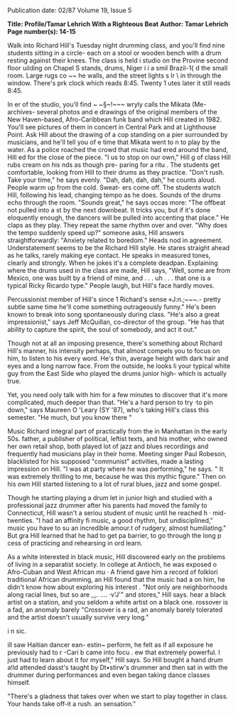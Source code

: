 Publication date: 02/87
Volume 19, Issue 5

**Title: Profile/Tamar Lehrich With a Righteous Beat**
**Author: Tamar Lehrich**
**Page number(s): 14-15**

Walk into Richard Hill's Tuesday 
night drumming class, and you'll find 
nine students sitting in a circle- each 
on a stool or wooden bench with a 
drum resting against their knees. The 
class is held i 
studio on the 
Provine 
second floor 
uilding on 
Chapel S 
stands, 
drums, 
Niger i 
i 
a smil 
Brazil-1{ 
d the small room. Large 
rugs co ~~ he walls, and the street 
lights s lr \ in through the window. 
There's prk clock which reads 8:45. 
Twenty 1 
utes later it still reads 
8:45. 

In 
er of the studio, you'll find 
~
~§~!~~~ 
wryly calls the Mikata (Me-
archives- several photos and 
e 
drawings of the original 
members of the New Haven-based, 
Afro-Caribbean funk band which Hill 
created in 1982. You'll see pictures of 
them in concert in Central Park and at 
Lighthouse Point. Ask Hill about the 
drawing of a cop standing on a pier 
surrounded by musicians, and he'll tell 
you of 
e time that Mikata went to 
n to play by the water. As 
a police 
roached the crowd that 
music 
had 
ered around the band, Hill 
ed for the close of the piece. "I 
us to stop on our own," Hill 
g of class Hill rubs 
cream on his 
nds as though pre-
paring for a ritu . The students get 
comfortable, looking from Hill to their 
drums as they practice. "Don't rush. 
Take your time," he says evenly. "Dah, 
dah, dah, dah," he counts aloud. 
People warm up from the cold. Sweat-
ers come off. The students watch Hill, 
following his lead, changing tempo as 
he does. Sounds of the drums echo 
through the room. "Sounds great," he 
says occas 
more: "The offbeat 
not pulled into a st 
by the next 
downbeat. It tricks you, but if it's done 
eloquently enough, the dancers will be 
pulled into accenting that place." He 
claps as they play. They repeat the 
same rhythm over and over. "Why 
does the tempo suddenly speed up?" 
someone asks, 
Hill 
answers 
straightforwardly: "Anxiety related to 
boredom." Heads nod in agreement. 
Understatement seems to be the 
Richard Hill style. He stares straight 
ahead as he talks, rarely making eye 
contact. He speaks in measured tones, 
clearly and strongly. When he jokes it's 
a complete deadpan. Explaining where 
the drums used in the class are made, 
Hill says, "Well, some are from 
Mexico, one was built by a friend of 
mine, and . . . uh . . . that one is a 
typical Ricky Ricardo type." People 
laugh, but Hill's face hardly moves. 


Percussionist 
member of 
Hill's since 1 
Richard's sense «J:n.;~~~.-
pretty subtle 
same time he'll come 
something outrageously funny." He's 
been known to break into song 
spontaneously during class. "He's also 
a 
great 
impressionist," 
says Jeff 
McQuillan, co-director of the group. 
"He has that ability to capture the 
spirit, the soul of somebody, and act it 
out." 

Though not 
at 
all an 
imposing 
presence, 
there's something about 
Richard Hill's manner, his intensity 
perhaps, that almost compels you to 
focus on him, to listen to his every 
word. He's thin, average height with 
dark hair and eyes and a long narrow 
face. From the outside, he looks li 
your typical white guy from the 
East Side who played the drums 
junior high- which is actually true. 

Yet, you need ooly talk with him for a 
few minutes to discover that it's more 
complicated, much deeper than that. 
"He's a hard person to try ·to pin 
down," says Maureen O 'Leary (SY 
'87), who's taking Hill's 
class this semester. "He 
much, but you know 
there 
" 

Music 
Richard 
integral part of 
practically from the 
in Manhattan in 
the early 50s. 
father, a publisher of 
political, leftist texts, and his mother, 
who owned her own retail shop, both 
played 
lot of jazz and 
blues 
recordings and frequently had 
musicians play in their home. Meeting 
singer Paul Robeson, blacklisted for 
his supposed "communist" activities, 
made a lasting impression on Hill. "I 
was at 
party 
where 
he 
was 
performing," he says. 
" It was 
extremely thrilling to me, because he 
was this mythic figure." Then on his 
own Hill started listening to a lot of 
rural blues, jazz and some gospel. 

Though he starting playing a drum 
let in junior high and studied with a 
professional jazz drummer after his 
parents had moved the family to 
Connecticut, Hill wasn't a seriou 
student of music until he reached h · 
mid-twenties. "I had an affinity fi 
music, a good 
rhythm, 
but 
undisciplined," 
music you have to su 
an incredible amour.t of rudgery, 
almost humiliating." But gra 
Hill learned that he had to get pa 
barrier, to go through the long p cess 
of practicing and rehearsing in ord 
learn. 

As a white interested in black music, 
Hill discovered early on the problems 
of living in a separatist society. In 
college at Antioch, he was exposed o 
Afro-Cuban and West African mu · 
A friend gave him a record of folklori 
traditional African drumming, an 
Hill found that the music had a 
on him, he didn't know how 
about exploring his interest 
. "Not only are neighborhoods 
along racial lines, but so are 
,,,. .... ·v'J'" and stores," Hill says. 
hear a black artist on a 
station, and you seldom 
a white artist on a black one. 
rossover is a fad, an anomaly barely 
"Crossover is a rad, an 
anomaly barely 
tolerated and the artist 
doesn't usually survive 
very long." 

i n 
sic. 

ill saw Haitian dancer ean-
estin~ perform, he felt as if 
all 
exposure he previously had to 
r -Cari b 
came into 
focu . 
ew 
that 
extremely powerful. I just had to learn 
about it for myself," Hill says. So Hill 
bought a hand drum a!ld attended 
dasst's taught by Dt•stirw's drummer 
and then sat in with the drummer 
during performances and even began 
taking dance classes himself. 

"There's a gladness that takes over when we start to play together in class. Your hands take 
off-it 
a rush. an 
sensation."